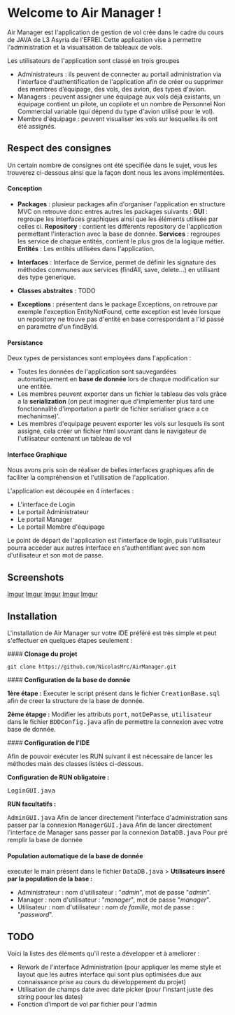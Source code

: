 
Welcome to Air Manager !
===================


Air Manager est l'application de gestion de vol crée dans le cadre du cours de JAVA de L3 Asyria de l'EFREI.
Cette application vise à permettre l'administration et la visualisation de tableaux de vols.

Les utilisateurs de l'application sont classé en trois groupes

 - Administrateurs : ils peuvent de connecter au portail administration via l'interface d'authentification de l'application afin de créer ou supprimer des membres d’équipage, des vols, des avion, des types d'avion.
 - Managers : peuvent assigner une équipage aux vols déjà existants, un équipage contient un pilote, un copilote et un nombre de Personnel Non Commercial variable (qui dépend du type d'avion utilisé pour le vol).
 - Membre d'équipage : peuvent visualiser les vols sur lesquelles ils ont été assignés.



<i class="icon-eye"></i> Respect des consignes
-------------------

Un certain nombre de consignes ont été specifiée dans le sujet, vous les trouverez ci-dessous ainsi que la façon dont nous les avons implémentées.

#### <i class="icon-cog"></i> **Conception**

 - **Packages** : plusieur packages afin d'organiser l'application en structure MVC on retrouve donc entres autres les packages suivants :
		 **GUI** : regroupe les interfaces graphiques ainsi que les éléments utilisée par celles ci.
		 **Repository** : contient les différents repository de l'application permettant l'interaction avec la base de donnée.
		 **Services** : regroupes les service de chaque entités, contient le plus gros de la logique métier.
		**Entités** :  Les entités utilisées dans l'application.
		
 - **Interfaces** : Interface de Service, permet de définir les signature des méthodes communes aux services (findAll, save, delete...) en utilisant des type generique.
 
 - **Classes abstraites** : TODO

 - **Exceptions** : présentent dans le package Exceptions, on retrouve par exemple l'exception EntityNotFound, cette exception est levée lorsque un repository ne trouve pas d'entité en base correspondant a l'id passé en parametre d'un findById.

#### <i class="icon-refresh"></i> **Persistance**

Deux types de persistances sont employées dans l'application : 

- Toutes les données de l'application sont sauvegardées automatiquement en **base de donnée** lors de chaque modification sur une entitée.
- Les membres peuvent exporter dans un fichier le tableau des vols grâce a la **serialization** (on peut imaginer que d'implementer plus tard une fonctionnalité d'importation a partir de fichier serialiser grace a ce mechanimse)'.
- Les membres d'equipage peuvent exporter les vols sur lesquels ils sont assigné, cela créer un fichier html souvrant dans le navigateur de l'utilisateur contenant un tableau de vol

#### <i class="icon-refresh"></i> **Interface Graphique**

Nous avons pris soin de réaliser de belles interfaces graphiques afin de faciliter la compréhension et l'utilisation de l'application.

L'application est découpée en 4 interfaces :

- L'interface de Login
- Le portail Administrateur
- Le portail Manager
- Le portail Membre d'équipage

Le point de départ de l'application est l'interface de login, puis l'utilisateur pourra accéder aux autres interface en s'authentifiant avec son nom d'utilisateur et son mot de passe.


<i class="icon-picture"></i> Screenshots
-------------

[Imgur](http://i.imgur.com/wjqEZbC.png)
[Imgur](http://i.imgur.com/btje2Hf.png)
[Imgur](http://i.imgur.com/uvPVIsY.png)
[Imgur](http://i.imgur.com/36tgqLo.png)
[Imgur](http://i.imgur.com/nfCykkw.png)


<i class="icon-download"></i> Installation
-------------

L'installation de Air Manager sur votre IDE préféré est très simple et peut s'effectuer en quelques étapes seulement : 

####**<i class="icon-github-circled"></i> Clonage du projet**

    git clone https://github.com/NicolasMrc/AirManager.git

####**<i class="icon-layers"></i> Configuration de la base de donnée**

**1ère étape :** 
Executer le script présent dans le fichier <kbd>CreationBase.sql</kbd> afin de creer la structure de la base de donnée.

**2ème étapge :**
Modifier les attributs <kbd>port</kbd>, <kbd>motDePasse</kbd>, <kbd>utilisateur</kbd> dans le fichier <kbd>BDDConfig.java</kbd> afin de permettre la connexion avec votre base de donnée.

####**<i class="icon-code"></i> Configuration de l'IDE**

Afin de pouvoir exécuter les RUN suivant il est nécessaire de lancer les méthodes main des classes listées ci-dessous.

**Configuration de RUN obligatoire :**

<kbd>LoginGUI.java</kbd>

**RUN facultatifs :**

<kbd>AdminGUI.java</kbd> Afin de lancer directement l'interface d'administration sans passer par la connexion
<kbd>ManagerGUI.java</kbd> Afin de lancer directement l'interface de Manager sans passer par la connexion
<kbd>DataDB.java</kbd> Pour pré remplir la base de donnée

#### **<i class="icon-list"></i> Population automatique de la base de donnée**
executer le main présent dans le fichier <kbd>DataDB.java</kbd>
		> **Utilisateurs inseré par la population de la base :**
 - Administrateur : nom d'utilisateur : "*admin*", mot de passe "*admin*".
 - Manager : nom d'utilisateur : "*manager*", mot de passe "*manager*".
 - Utilisateur : nom d'utilisateur : *nom de famille*, mot de passe : "*password*".
 
 
 
 TODO
 -------------
 
 Voici la listes des éléments qu'il reste a développer et à ameliorer :
 
 - Rework de l'interface Administration (pour appliquer les meme style et layout que les autres interface qui sont plus optimisées due aux connaissance prise au cours du développement du projet)
 - Utilisation de champs date avec date picker (pour l'instant juste des string poour les dates)
 - Fonction d'import de vol par fichier pour l'admin
 